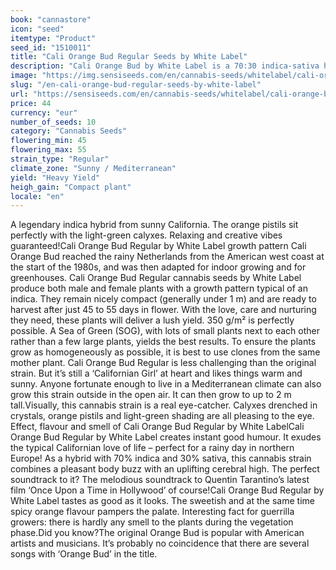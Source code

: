 ```yaml
---
book: "cannastore"
icon: "seed"
itemtype: "Product"
seed_id: "1510011"
title: "Cali Orange Bud Regular Seeds by White Label"
description: "Cali Orange Bud by White Label is a 70:30 indica-sativa hybrid with a short flowering time. Delicious orange flavour and generous yield. Order now!"
image: "https://img.sensiseeds.com/en/cannabis-seeds/whitelabel/cali-orange-bud-image.png"
slug: "/en-cali-orange-bud-regular-seeds-by-white-label"
url: "https://sensiseeds.com/en/cannabis-seeds/whitelabel/cali-orange-bud?a_aid=cannastore"
price: 44
currency: "eur"
number_of_seeds: 10
category: "Cannabis Seeds"
flowering_min: 45
flowering_max: 55
strain_type: "Regular"
climate_zone: "Sunny / Mediterranean"
yield: "Heavy Yield"
heigh_gain: "Compact plant"
locale: "en"
---
```

A legendary indica hybrid from sunny California. The orange pistils sit perfectly with the light-green calyxes. Relaxing and creative vibes guaranteed!Cali Orange Bud Regular by White Label growth pattern Cali Orange Bud reached the rainy Netherlands from the American west coast at the start of the 1980s, and was then adapted for indoor growing and for greenhouses. Cali Orange Bud Regular cannabis seeds by White Label produce both male and female plants with a growth pattern typical of an indica. They remain nicely compact (generally under 1 m) and are ready to harvest after just 45 to 55 days in flower. With the love, care and nurturing they need, these plants will deliver a lush yield. 350 g/m² is perfectly possible. A Sea of Green (SOG), with lots of small plants next to each other rather than a few large plants, yields the best results. To ensure the plants grow as homogeneously as possible, it is best to use clones from the same mother plant. Cali Orange Bud Regular is less challenging than the original strain. But it’s still a ‘Californian Girl’ at heart and likes things warm and sunny. Anyone fortunate enough to live in a Mediterranean climate can also grow this strain outside in the open air. It can then grow to up to 2 m tall.Visually, this cannabis strain is a real eye-catcher. Calyxes drenched in crystals, orange pistils and light-green shading are all pleasing to the eye. Effect, flavour and smell of Cali Orange Bud Regular by White LabelCali Orange Bud Regular by White Label creates instant good humour. It exudes the typical Californian love of life – perfect for a rainy day in northern Europe! As a hybrid with 70% indica and 30% sativa, this cannabis strain combines a pleasant body buzz with an uplifting cerebral high. The perfect soundtrack to it? The melodious soundtrack to Quentin Tarantino’s latest film ‘Once Upon a Time in Hollywood’ of course!Cali Orange Bud Regular by White Label tastes as good as it looks. The sweetish and at the same time spicy orange flavour pampers the palate. Interesting fact for guerrilla growers: there is hardly any smell to the plants during the vegetation phase.Did you know?The original Orange Bud is popular with American artists and musicians. It’s probably no coincidence that there are several songs with ‘Orange Bud’ in the title.
